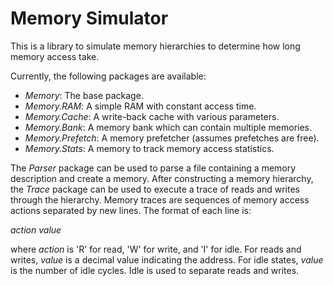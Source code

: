 
Memory Simulator
==============================================================================

This is a library to simulate memory hierarchies to determine how long
memory access take.

Currently, the following packages are available:

 - *Memory*: The base package.
 - *Memory.RAM*: A simple RAM with constant access time.
 - *Memory.Cache*: A write-back cache with various parameters.
 - *Memory.Bank*: A memory bank which can contain multiple memories.
 - *Memory.Prefetch*: A memory prefetcher (assumes prefetches are free).
 - *Memory.Stats*: A memory to track memory access statistics.

The *Parser* package can be used to parse a file containing a memory
description and create a memory.
After constructing a memory hierarchy, the *Trace* package can be used
to execute a trace of reads and writes through the hierarchy.
Memory traces are sequences of memory access actions separated by
new lines.  The format of each line is:

   *action* *value*

where *action* is 'R' for read, 'W' for write, and 'I' for idle.
For reads and writes, *value* is a decimal value indicating the
address.  For idle states, *value* is the number of idle cycles.
Idle is used to separate reads and writes.


